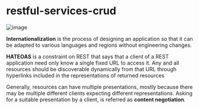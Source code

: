 # restful-services-crud

![image](https://user-images.githubusercontent.com/52471507/128646564-74a723c8-3274-4d30-b766-320be58fdf9c.png)



**Internationalization** is the process of designing an application so that it can be adapted to various languages and regions without engineering changes.


**HATEOAS** is a constraint on REST that says that a client of a REST application 
need only know a single fixed URL to access it. Any and all resources should be discoverable 
dynamically from that URL through hyperlinks included in the representations of returned resources


Generally, resources can have multiple presentations, mostly because there may be multiple different clients expecting different representations. Asking for a suitable presentation by a client, is referred as **content negotiation**.
